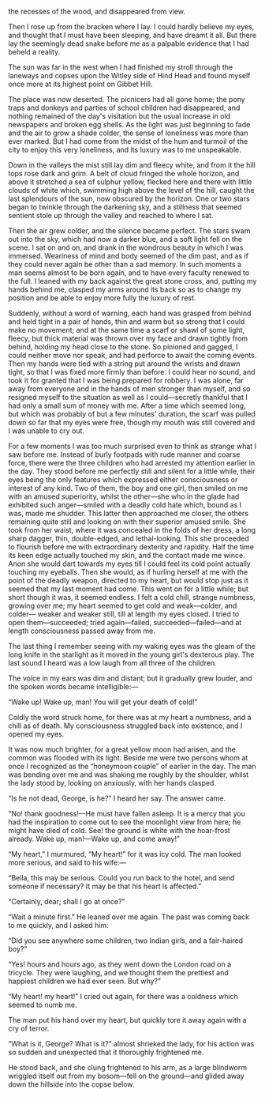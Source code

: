 the recesses of the wood, and disappeared from view.

Then I rose up from the bracken where I lay. I could hardly believe my eyes, and thought that I must have been sleeping, and have dreamt it all. But there lay the seemingly dead snake before me as a palpable evidence that I had beheld a reality.

The sun was far in the west when I had finished my stroll through the laneways and copses upon the Witley side of Hind Head and found myself once more at its highest point on Gibbet Hill.

The place was now deserted. The picnicers had all gone home; the pony traps and donkeys and parties of school children had disappeared, and nothing remained of the day's visitation but the usual increase in old newspapers and broken egg shells. As the light was just beginning to fade and the air to grow a shade colder, the sense of loneliness was more than ever marked. But I had come from the midst of the hum and turmoil of the city to enjoy this very loneliness, and its luxury was to me unspeakable.

Down in the valleys the mist still lay dim and fleecy white, and from it the hill tops rose dark and grim. A belt of cloud fringed the whole horizon, and above it stretched a sea of sulphur yellow, flecked here and there with little clouds of white which, swimming high above the level of the hill, caught the last splendours of the sun, now obscured by the horizon. One or two stars began to twinkle through the darkening sky, and a stillness that seemed sentient stole up through the valley and reached to where I sat.

Then the air grew colder, and the silence became perfect. The stars swam out into the sky, which had now a darker blue, and a soft light fell on the scene. I sat on and on, and drank in the wondrous beauty in which I was immersed. Weariness of mind and body seemed of the dim past, and as if they could never again be other than a sad memory. In such moments a man seems almost to be born again, and to have every faculty renewed to the full. I leaned with my back against the great stone cross, and, putting my hands behind me, clasped my arms around its back so as to change my position and be able to enjoy more fully the luxury of rest.

Suddenly, without a word of warning, each hand was grasped from behind and held tight in a pair of hands, thin and warm but so strong that I could make no movement; and at the same time a scarf or shawl of some light, fleecy, but thick material was thrown over my face and drawn tightly from behind, holding my head close to the stone. So pinioned and gagged, I could neither move nor speak, and had perforce to await the coming events. Then my hands were tied with a string put around the wrists and drawn tight, so that I was fixed more firmly than before. I could hear no sound, and took it for granted that I was being prepared for robbery. I was alone, far away from everyone and in the hands of men stronger than myself, and so resigned myself to the situation as well as I could—secretly thankful that I had only a small sum of money with me. After a time which seemed long, but which was probably of but a few minutes' duration, the scarf was pulled down so far that my eyes were free, though my mouth was still covered and I was unable to cry out.

For a few moments I was too much surprised even to think as strange what I saw before me. Instead of burly footpads with rude manner and coarse force, there were the three children who had arrested my attention earlier in the day. They stood before me perfectly still and silent for a little while, their eyes being the only features which expressed either consciousness or interest of any kind. Two of them, the boy and one girl, then smiled on me with an amused superiority, whilst the other—she who in the glade had exhibited such anger—smiled with a deadly cold hate which, bound as I was, made me shudder. This latter then approached me closer, the others remaining quite still and looking on with their superior amused smile. She took from her waist, where it was concealed in the folds of her dress, a long sharp dagger, thin, double-edged, and lethal-looking. This she proceeded to flourish before me with extraordinary dexterity and rapidity. Half the time its keen
edge actually touched my skin, and the contact
made me wince. Anon she would dart towards my
eyes till I could feel its cold point actually touching
my eyeballs. Then she would, as if hurling herself
at me with the point of the deadly weapon,
directed to my heart, but would stop just as it
seemed that my last moment had come. This
went on for a little while; but short though it
was, it seemed endless. I felt a cold chill, strange
numbness, growing over me; my heart seemed
to get cold and weak—colder, and colder—
weaker and weaker still, till at length my eyes
closed. I tried to open them—succeeded; tried
again—failed, succeeded—failed—and at length
consciousness passed away from me.

The last thing I remember seeing with my
waking eyes was the gleam of the long knife in
the starlight as it moved in the young girl's dexterous
play. The last sound I heard was a low laugh
from all three of the children.

The voice in my ears was dim and distant;
but it gradually grew louder, and the spoken
words became intelligible:—

“Wake up! Wake up, man! You will get
your death of cold!”

Coldly the word struck home, for there was
at my heart a numbness, and a chill as of death.
My consciousness struggled back into existence,
and I opened my eyes.

It was now much brighter, for a great yellow
moon had arisen, and the common was flooded
with its light. Beside me were two persons whom
at once I recognized as the “honeymoon couple”
of earlier in the day. The man was bending
over me and was shaking me roughly by the
shoulder, whilst the lady stood by, looking on
anxiously, with her hands clasped.

“Is he not dead, George, is he?” I heard her
say. The answer came.

“No! thank goodness!—He must have fallen
asleep. It is a mercy that you had the inspiration
to come out to see the moonlight view from
here; he might have died of cold. See! the
ground is white with the hoar-frost already.
Wake up, man!—Wake up, and come away!”

“My heart,” I murmured, “My heart!” for it
was icy cold. The man looked more serious, and
said to his wife:—

“Bella, this may be serious. Could you run
back to the hotel, and send someone if necessary?
It may be that his heart is affected.”

“Certainly, dear; shall I go at once?”

“Wait a minute first.” He leaned over me
again. The past was coming back to me quickly,
and I asked him:

“Did you see anywhere some children,
two Indian girls, and a fair-haired boy?”

“Yes! hours and hours ago, as they went down
the London road on a tricycle. They were
laughing, and we thought them the prettiest and
happiest children we had ever seen. But why?”

“My heart! my heart!” I cried out again,
for there was a coldness which seemed to numb me.

The man put his hand over my heart, but
quickly tore it away again with a cry of terror.

“What is it, George? What is it?” almost
shrieked the lady, for his action was so sudden
and unexpected that it thoroughly frightened me.

He stood back, and she clung frightened to his
arm, as a large blindworm wriggled itself out
from my bosom—fell on the ground—and glided
away down the hillside into the copse below.
